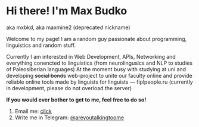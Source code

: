 # Hi there! I'm Max Budko

aka mxbkd, aka maxmine2 (deprecated nickname)

Welcome to my page! I am a random guy passionate about programming, linguistics and random stuff.

Currently I am interested in Web Development, APIs, Networking and everything conencted to linguistics (from neurolingusics and NLP to studies of Paleosiberian languages)
At the moment busy with studying at uni and developing ~~social bonds~~ web-project to unite our faculty online and provide reliable online tools made by linguists for linguists — fiplpeople.ru (currently in development, please do not overload the server)

**If you would ever bother to get to me, feel free to do so!**
1. Email me: [click](mailto:m.budko@g.nsu.ru)
2. Write me in Telegram: [@areyoutalkingtoome](https://t.me/areyoutalkingtoome)
